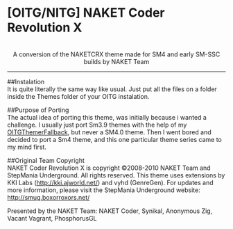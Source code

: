 # [OITG/NITG] NAKET Coder Revolution X

<p align="center">
	<!-- <img src="https://github.com/JoseVarelaP/-OITG-NITG--NAKET-Coder-Revolution-X/blob/master/GitHubBanner.png" > -->
	<br>A conversion of the NAKETCRX theme made for SM4 and early SM-SSC builds by NAKET Team
	<hr>
</p>

##Instalation
<br>
It is quite literally the same way like usual. Just put all the files on a folder inside the Themes folder of your OITG instalation.

##Purpose of Porting
<br>
The actual idea of porting this theme, was initially because i wanted a challenge. I usually just port Sm3.9 themes with the help of my <a href="https://github.com/JoseVarelaP/OITGThemerFallback">OITGThemerFallback</a>, but never a SM4.0 theme. Then I went bored and decided to port a Sm4 theme, and this one particular theme series came to my mind first.
<br>

##Original Team Copyright
<br>
NAKET Coder Revolution X is copyright ©2008-2010 NAKET Team and StepMania Underground. All rights reserved. 
This theme uses extensions by KKI Labs (http://kki.ajworld.net/) and vyhd (GenreGen). For updates and more information, please visit the StepMania Underground website: http://smug.boxorroxors.net/

Presented by the NAKET Team:
NAKET Coder, Synikal, Anonymous Zig, Vacant Vagrant, PhosphorusGL